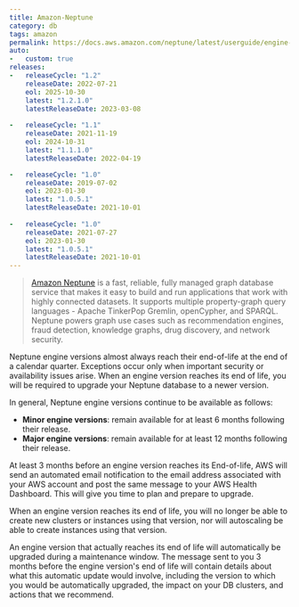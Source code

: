 ```yaml
---
title: Amazon-Neptune
category: db
tags: amazon
permalink: https://docs.aws.amazon.com/neptune/latest/userguide/engine-releases.html
auto:
-   custom: true
releases:
-   releaseCycle: "1.2"
    releaseDate: 2022-07-21
    eol: 2025-10-30
    latest: "1.2.1.0"
    latestReleaseDate: 2023-03-08
    
-   releaseCycle: "1.1"
    releaseDate: 2021-11-19
    eol: 2024-10-31
    latest: "1.1.1.0"
    latestReleaseDate: 2022-04-19

-   releaseCycle: "1.0"
    releaseDate: 2019-07-02
    eol: 2023-01-30
    latest: "1.0.5.1"
    latestReleaseDate: 2021-10-01
    
-   releaseCycle: "1.0"
    releaseDate: 2021-07-27
    eol: 2023-01-30
    latest: "1.0.5.1"
    latestReleaseDate: 2021-10-01  
---
```


> [Amazon Neptune](https://docs.aws.amazon.com/neptune/index.html) is a fast, reliable,
>  fully managed graph database service that makes it easy to build and run applications
>  that work with highly connected datasets. It supports multiple property-graph
>  query languages - Apache TinkerPop Gremlin, openCypher, and SPARQL. 
>  Neptune powers graph use cases such as recommendation engines,
>  fraud detection, knowledge graphs, drug discovery, and network security.

Neptune engine versions almost always reach their end-of-life at the end of a calendar quarter. 
Exceptions occur only when important security or availability issues arise. When an engine
version reaches its end of life, you will be required to upgrade your Neptune database
to a newer version.

In general, Neptune engine versions continue to be available as follows:

- **Minor engine versions**: remain available for at least 6 months following their release.
- **Major engine versions**: remain available for at least 12 months following their release.

At least 3 months before an engine version reaches its End-of-life, AWS will send an
automated email notification to the email address associated with your AWS account
and post the same message to your AWS Health Dashboard. This will give you time to
plan and prepare to upgrade.

When an engine version reaches its end of life, you will no longer be able to
create new clusters or instances using that version, nor will autoscaling be
able to create instances using that version.

An engine version that actually reaches its end of life will automatically
be upgraded during a maintenance window. The message sent to you 3 months
before the engine version's end of life will contain details about what this
automatic update would involve, including the version to which you would be
automatically upgraded, the impact on your DB clusters, and actions that we
recommend.
